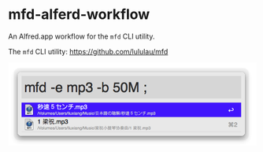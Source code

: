 mfd-alferd-workflow
===================

An Alfred.app workflow for the `mfd` CLI utility.

The `mfd` CLI utility: https://github.com/lululau/mfd

![image](https://github.com/lululau/mfd-alferd-workflow/raw/master/screeshot.png)
